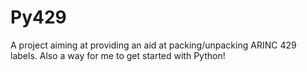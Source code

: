Py429
=====
A project aiming at providing an aid at packing/unpacking ARINC 429 labels.
Also a way for me to get started with Python!
